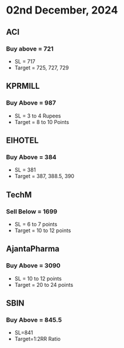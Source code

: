 # 02nd December, 2024

## ACI

### Buy above = 721

- SL = 717
- Target = 725, 727, 729

## KPRMILL

### Buy Above = 987

- SL = 3 to 4 Rupees
- Target = 8 to 10 Points

## EIHOTEL

### Buy Above = 384

- SL = 381
- Target = 387, 388.5, 390

## TechM

### Sell Below = 1699

- SL = 6 to 7 points
- Target = 10 to 12 points

## AjantaPharma

### Buy Above = 3090

- SL = 10 to 12 points
- Target = 20 to 24 points

## SBIN

### Buy Above = 845.5

- SL=841
- Target=1:2RR Ratio

